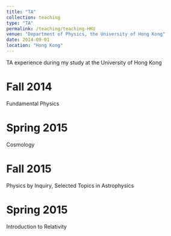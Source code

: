 ```yaml
---
title: "TA"
collection: teaching
type: "TA"
permalink: /teaching/teaching-HKU
venue: "Department of Physics, the University of Hong Kong"
date: 2014-09-01
location: "Hong Kong"
---
```


TA experience during my study at the University of Hong Kong

Fall 2014
======
Fundamental Physics

Spring 2015
======
Cosmology

Fall 2015
======
Physics by Inquiry, Selected Topics in Astrophysics

Spring 2015
======
Introduction to Relativity
